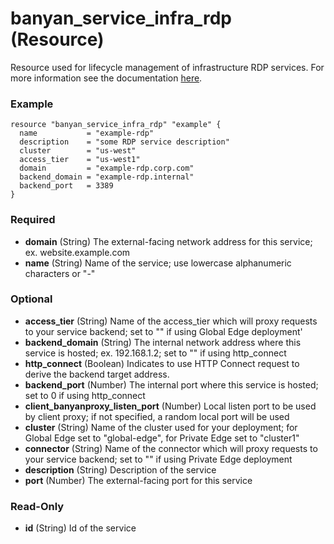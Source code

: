# banyan_service_infra_rdp (Resource)

Resource used for lifecycle management of infrastructure RDP services. For more information see the documentation [here](https://docs.banyansecurity.io/docs/feature-guides/infrastructure/rdp-servers/).

### Example
```hcl
resource "banyan_service_infra_rdp" "example" {
  name           = "example-rdp"
  description    = "some RDP service description"
  cluster        = "us-west"
  access_tier    = "us-west1"
  domain         = "example-rdp.corp.com"
  backend_domain = "example-rdp.internal"
  backend_port   = 3389
}
```

### Required

- **domain** (String) The external-facing network address for this service; ex. website.example.com
- **name** (String) Name of the service; use lowercase alphanumeric characters or "-"

### Optional

- **access_tier** (String) Name of the access_tier which will proxy requests to your service backend; set to "" if using Global Edge deployment'
- **backend_domain** (String) The internal network address where this service is hosted; ex. 192.168.1.2; set to "" if using http_connect
- **http_connect** (Boolean) Indicates to use HTTP Connect request to derive the backend target address.
- **backend_port** (Number) The internal port where this service is hosted; set to 0 if using http_connect
- **client_banyanproxy_listen_port** (Number) Local listen port to be used by client proxy; if not specified, a random local port will be used
- **cluster** (String) Name of the cluster used for your deployment; for Global Edge set to "global-edge", for Private Edge set to "cluster1"
- **connector** (String) Name of the connector which will proxy requests to your service backend; set to "" if using Private Edge deployment
- **description** (String) Description of the service
- **port** (Number) The external-facing port for this service

### Read-Only

- **id** (String) Id of the service
